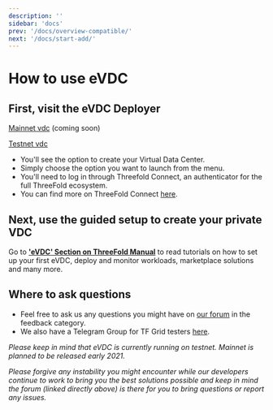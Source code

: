 ```yaml
---
description: ''
sidebar: 'docs'
prev: '/docs/overview-compatible/'
next: '/docs/start-add/'
---
```


# How to use eVDC

## First, visit the eVDC Deployer 

[Mainnet vdc](https://vdc.grid.tf) (coming soon)

[Testnet vdc](https://vdc.testnet.grid.tf)

- You'll see the option to create your Virtual Data Center.
- Simply choose the option you want to launch from the menu.
- You'll need to log in through Threefold Connect, an authenticator for the full ThreeFold ecosystem.
- You can find more on ThreeFold Connect [here](https://manual.threefold.io/#/threefold_connect_install).

## Next, use the guided setup to create your private VDC

Go to [__'eVDC' Section on ThreeFold Manual__](https://manual.threefold.io/#evdc) to read tutorials on how to set up your first eVDC, deploy and monitor workloads, marketplace solutions and many more.

## Where to ask questions

- Feel free to ask us any questions you might have on [our forum](https://forum.threefold.io) in the feedback category.
- We also have a Telegram Group for TF Grid testers [here](https://t.me/joinchat/BwOvOxxgK59GmRoZ2_sM0w).

*Please keep in mind that eVDC is currently running on testnet. Mainnet is planned to be released early 2021.*

*Please forgive any instability you might encounter while our developers continue to work to bring you the best solutions possible and keep in mind the forum (linked directly above) is there for you to bring questions or report any issues.*

